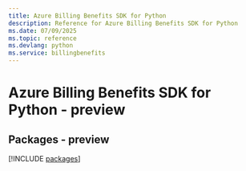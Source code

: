 ```yaml
---
title: Azure Billing Benefits SDK for Python
description: Reference for Azure Billing Benefits SDK for Python
ms.date: 07/09/2025
ms.topic: reference
ms.devlang: python
ms.service: billingbenefits
---
```

# Azure Billing Benefits SDK for Python - preview
## Packages - preview
[!INCLUDE [packages](billing-benefits-index.md)]
